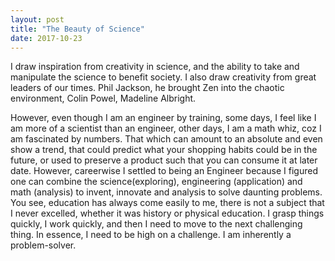 ```yaml
---
layout: post
title: "The Beauty of Science"
date: 2017-10-23
---
```

I draw inspiration from creativity in science, and the ability to take and manipulate the science to benefit society. I also draw creativity from great leaders of our times. Phil Jackson, he brought Zen into the chaotic environment, Colin Powel, Madeline Albright.

However, even though I am an engineer by training, some days, I feel like I am more of a scientist than an engineer, other days, I am a math whiz, coz I am fascinated by numbers. That which can amount to an absolute and even show a trend, that could predict what your shopping habits could be in the future, or used to preserve a product such that you can consume it at later date. However, careerwise I settled to being an Engineer because I figured one can combine the science(exploring), engineering (application) and math (analysis) to invent, innovate and analysis to solve daunting problems.
You see, education has always come easily to me, there is not a subject that I never excelled, whether it was history or physical education. I grasp things quickly, I work quickly, and then I need to move to the next challenging thing. In essence, I need to be high on a challenge. I am inherently a problem-solver.
